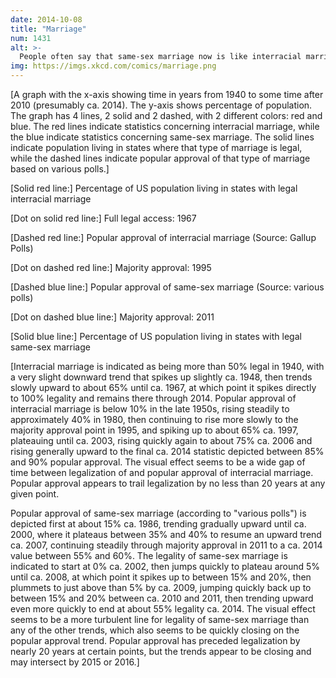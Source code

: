 ```yaml
---
date: 2014-10-08
title: "Marriage"
num: 1431
alt: >-
  People often say that same-sex marriage now is like interracial marriage in the 60s. But in terms of public opinion, same-sex marriage now is like interracial marriage in the 90s, when it had already been legal nationwide for 30 years.
img: https://imgs.xkcd.com/comics/marriage.png
---
```

[A graph with the x-axis showing time in years from 1940 to some time after 2010 (presumably ca. 2014). The y-axis shows percentage of population. The graph has 4 lines, 2 solid and 2 dashed, with 2 different colors: red and blue. The red lines indicate statistics concerning interracial marriage, while the blue indicate statistics concerning same-sex marriage. The solid lines indicate population living in states where that type of marriage is legal, while the dashed lines indicate popular approval of that type of marriage based on various polls.]

[Solid red line:] Percentage of US population living in states with legal interracial marriage

[Dot on solid red line:] Full legal access: 1967

[Dashed red line:] Popular approval of interracial marriage (Source: Gallup Polls)

[Dot on dashed red line:] Majority approval: 1995

[Dashed blue line:] Popular approval of same-sex marriage (Source: various polls)

[Dot on dashed blue line:] Majority approval: 2011

[Solid blue line:] Percentage of US population living in states with legal same-sex marriage

[Interracial marriage is indicated as being more than 50% legal in 1940, with a very slight downward trend that spikes up slightly ca. 1948, then trends slowly upward to about 65% until ca. 1967, at which point it spikes directly to 100% legality and remains there through 2014. Popular approval of interracial marriage is below 10% in the late 1950s, rising steadily to approximately 40% in 1980, then continuing to rise more slowly to the majority approval point in 1995, and spiking up to about 65% ca. 1997, plateauing until ca. 2003, rising quickly again to about 75% ca. 2006 and rising generally upward to the final ca. 2014 statistic depicted between 85% and 90% popular approval. The visual effect seems to be a wide gap of time between legalization of and popular approval of interracial marriage. Popular approval appears to trail legalization by no less than 20 years at any given point.

Popular approval of same-sex marriage (according to "various polls") is depicted first at about 15% ca. 1986, trending gradually upward until ca. 2000, where it plateaus between 35% and 40% to resume an upward trend ca. 2007, continuing steadily through majority approval in 2011 to a ca. 2014 value between 55% and 60%. The legality of same-sex marriage is indicated to start at 0% ca. 2002, then jumps quickly to plateau around 5% until ca. 2008, at which point it spikes up to between 15% and 20%, then plummets to just above than 5% by ca. 2009, jumping quickly back up to between 15% and 20% between ca. 2010 and 2011, then trending upward even more quickly to end at about 55% legality ca. 2014. The visual effect seems to be a more turbulent line for legality of same-sex marriage than any of the other trends, which also seems to be quickly closing on the popular approval trend. Popular approval has preceded legalization by nearly 20 years at certain points, but the trends appear to be closing and may intersect by 2015 or 2016.]